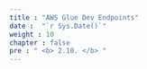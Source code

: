 ```yaml
---
title : "AWS Glue Dev Endpoints"
date :  "`r Sys.Date()`" 
weight : 10 
chapter : false
pre : " <b> 2.10. </b> "
---
```

